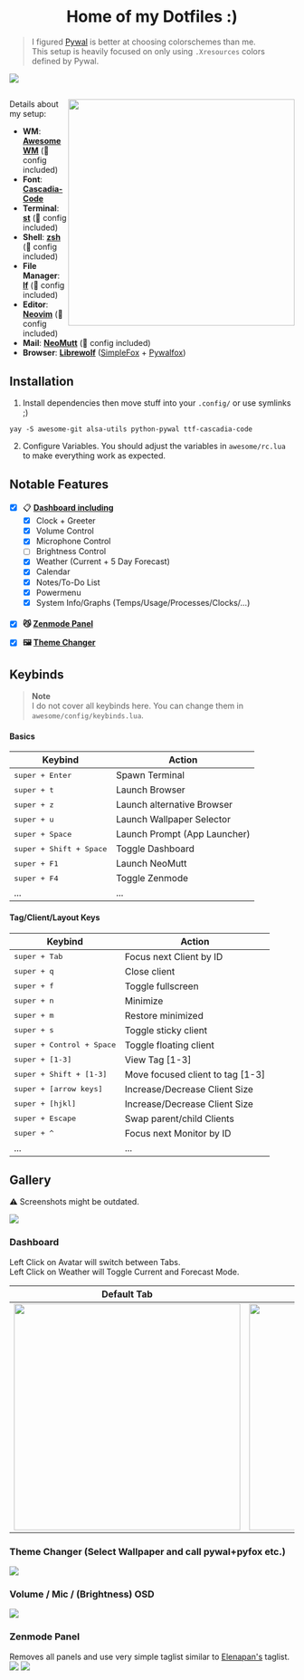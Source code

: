 

<div align="center">
    <h1>Home of my Dotfiles :)</h1>
</div>

> I figured [Pywal](https://github.com/dylanaraps/pywal) is better at choosing colorschemes than me.<br>
> This setup is heavily focused on only using `.Xresources` colors defined by Pywal.

<image align="center" src="awesome/assets/screenshots/screenshots.gif"/>

## 

<image align="right" width="400" src="awesome/assets/screenshots/fetch.png"/>

Details about my setup:
+ **WM**: [**AwesomeWM**](https://github.com/awesomeWM/awesome/) (👾 config included)
+ **Font**: [**Cascadia-Code**](https://github.com/microsoft/cascadia-code)
+ **Terminal**: [**st**](https://st.suckless.org/) (👾 config included)
+ **Shell**: [**zsh**](https://wiki.archlinux.org/index.php/Zsh) (👾 config included)
+ **File Manager**: [**lf**](https://github.com/gokcehan/lf) (👾 config included)
+ **Editor**: [**Neovim**](https://github.com/neovim/neovim/) (👾 config included)
+ **Mail**: [**NeoMutt**](https://github.com/neomutt/neomutt) (👾 config included)
+ **Browser**: [**Librewolf**](https://librewolf.net/) ([SimpleFox](https://github.com/migueravila/SimpleFox) + [Pywalfox](https://github.com/Frewacom/pywalfox))

## 


## Installation

1. Install dependencies then move stuff into your `.config/` or use symlinks ;)
```shell
yay -S awesome-git alsa-utils python-pywal ttf-cascadia-code
```
2. Configure Variables. You should adjust the variables in `awesome/rc.lua` to make everything work as expected.

## Notable Features
#### 
- [x] 📋 **[Dashboard including](#dashboard)**
    - [x] Clock + Greeter
    - [x] Volume Control
    - [x] Microphone Control
    - [ ] Brightness Control
    - [x] Weather (Current + 5 Day Forecast)
    - [x] Calendar
    - [x] Notes/To-Do List
    - [x] Powermenu
    - [x] System Info/Graphs (Temps/Usage/Processes/Clocks/...)
####
- [x] **😼 [Zenmode Panel](#zenmode-panel)**
- [x] **🖼 [Theme Changer](#theme-changer-select-wallpaper-and-call-pywalpyfox-etc)**


## Keybinds
> **Note** <br>
> I do not cover all keybinds here. You can change them in `awesome/config/keybinds.lua`.

#### Basics
| Keybind | Action |
| --- | --- |
| <kbd>super + Enter</kbd> | Spawn Terminal |
| <kbd>super + t</kbd> | Launch Browser |
| <kbd>super + z</kbd> | Launch alternative Browser |
| <kbd>super + u</kbd> | Launch Wallpaper Selector |
| <kbd>super + Space</kbd> | Launch Prompt (App Launcher) |
| <kbd>super + Shift + Space</kbd> | Toggle Dashboard |
| <kbd>super + F1</kbd> | Launch NeoMutt |
| <kbd>super + F4</kbd> | Toggle Zenmode |
| ... | ... |


#### Tag/Client/Layout Keys
| Keybind | Action |
| --- | --- |
| <kbd>super + Tab </kbd> | Focus next Client by ID |
| <kbd>super + q</kbd> | Close client |
| <kbd>super + f</kbd> | Toggle fullscreen |
| <kbd>super + n</kbd> | Minimize |
| <kbd>super + m</kbd> | Restore minimized |
| <kbd>super + s</kbd> | Toggle sticky client |
| <kbd>super + Control + Space</kbd> | Toggle floating client |
| <kbd>super + [1-3]</kbd> | View Tag [1-3] |
| <kbd>super + Shift + [1-3]</kbd> | Move focused client to tag [1-3]|
| <kbd>super + [arrow keys]</kbd> | Increase/Decrease Client Size |
| <kbd>super + [hjkl]</kbd> | Increase/Decrease Client Size |
| <kbd>super + Escape </kbd> | Swap parent/child Clients |
| <kbd>super + ^ </kbd> | Focus next Monitor by ID |
| ... | ... |

## Gallery
⚠️ Screenshots might be outdated.

<image align="center" src="awesome/assets/screenshots/screen.png"/>

### Dashboard
Left Click on Avatar will switch between Tabs.<br>
Left Click on Weather will Toggle Current and Forecast Mode.


   Default Tab             |  System Info Tab
:-------------------------:|:-------------------------:
<image width="400" src="awesome/assets/screenshots/dashboard1.png"/>  |  <image width="400" src="awesome/assets/screenshots/dashboard2.png"/>

### Theme Changer (Select Wallpaper and call pywal+pyfox etc.)
<image src="awesome/assets/screenshots/wallpaper-selector.png"/> 

### Volume / Mic / (Brightness) OSD
<image src="awesome/assets/screenshots/osd.png"/> 

### Zenmode Panel
Removes all panels and use very simple taglist similar to [Elenapan's](https://github.com/elenapan/dotfiles) taglist.
<image src="awesome/assets/screenshots/default.png"/> 
<image src="awesome/assets/screenshots/zenmode.png"/> 





